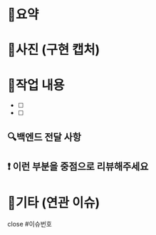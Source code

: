 # 🚀요약

# 📸사진 (구현 캡처)

# 📝작업 내용

- [ ]
- [ ]

## 🔍백엔드 전달 사항

## ❗ 이런 부분을 중점으로 리뷰해주세요

# 🎸기타 (연관 이슈)

close #이슈번호

